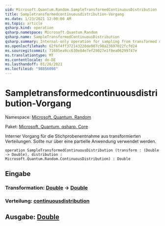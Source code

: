 ```yaml
---
uid: Microsoft.Quantum.Random.SampleTransformedContinuousDistribution
title: Sampletransformedcontinuousdistribution-Vorgang
ms.date: 1/23/2021 12:00:00 AM
ms.topic: article
qsharp.kind: operation
qsharp.namespace: Microsoft.Quantum.Random
qsharp.name: SampleTransformedContinuousDistribution
qsharp.summary: Internal-only operation for sampling from transformed distributions. Should only be used via partial application.
ms.openlocfilehash: 62f6f4ff372143228de007c98a23697022fcfd24
ms.sourcegitcommit: 71605ea9cc630e84e7ef29027e1f0ea06299747e
ms.translationtype: MT
ms.contentlocale: de-DE
ms.lasthandoff: 01/26/2021
ms.locfileid: "98856098"
---
```

# <a name="sampletransformedcontinuousdistribution-operation"></a>Sampletransformedcontinuousdistribution-Vorgang

Namespace: [Microsoft. Quantum. Random](xref:Microsoft.Quantum.Random)

Paket: [Microsoft. Quantum. qsharp. Core](https://nuget.org/packages/Microsoft.Quantum.QSharp.Core)


Interner Vorgang für die Stichprobenentnahme aus transformierten Verteilungen.
Sollte nur über eine partielle Anwendung verwendet werden.

```qsharp
operation SampleTransformedContinuousDistribution (transform : (Double -> Double), distribution : Microsoft.Quantum.Random.ContinuousDistribution) : Double
```


## <a name="input"></a>Eingabe

### <a name="transform--double---double"></a>Transformation: [Double](xref:microsoft.quantum.lang-ref.double) -> [Double](xref:microsoft.quantum.lang-ref.double)




### <a name="distribution--continuousdistribution"></a>Verteilung: [continuousdistribution](xref:Microsoft.Quantum.Random.ContinuousDistribution)





## <a name="output--double"></a>Ausgabe: [Double](xref:microsoft.quantum.lang-ref.double)

